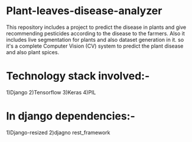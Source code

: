 # Plant-leaves-disease-analyzer

This repository includes a project to predict the disease in plants and give recommending pesticides according to the disease to the farmers.
Also it includes live segmentation for plants and also dataset generation in it. so it's a complete Computer Vision (CV) system to predict the plant disease and also plant spices.

# Technology stack involved:-
1)Django
2)Tensorflow
3)Keras
4)PIL

# In django dependencies:-
1)Django-resized
2)djagno rest_framework
